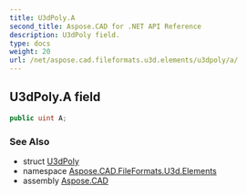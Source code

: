 ```yaml
---
title: U3dPoly.A
second_title: Aspose.CAD for .NET API Reference
description: U3dPoly field. 
type: docs
weight: 20
url: /net/aspose.cad.fileformats.u3d.elements/u3dpoly/a/
---
```

## U3dPoly.A field

```csharp
public uint A;
```

### See Also

* struct [U3dPoly](../)
* namespace [Aspose.CAD.FileFormats.U3d.Elements](../../u3dpoly/)
* assembly [Aspose.CAD](../../../)


